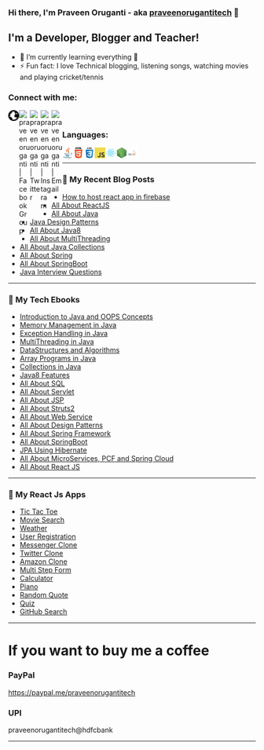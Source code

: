 
### Hi there, I'm Praveen Oruganti - aka [praveenorugantitech][website] 👋

## I'm a Developer, Blogger and Teacher!
- 🌱 I’m currently learning everything 🤣
- ⚡ Fun fact: I love Technical blogging, listening songs, watching movies and playing cricket/tennis

### Connect with me:

[<img align="left" alt="praveenorugantitech.blogspot.com" width="22px" src="https://raw.githubusercontent.com/iconic/open-iconic/master/svg/globe.svg" />][website]
[<img align="left" alt="praveenoruganti | Facebook Group" width="22px" src="https://cdn.jsdelivr.net/npm/simple-icons@v3/icons/facebook.svg" />][facebookgroup]
[<img align="left" alt="praveenoruganti | Twitter" width="22px" src="https://cdn.jsdelivr.net/npm/simple-icons@v3/icons/twitter.svg" />][twitter]
[<img align="left" alt="praveenoruganti | Instagram" width="22px" src="https://cdn.jsdelivr.net/npm/simple-icons@v3/icons/instagram.svg" />][instagram]
[<img align="left" alt="praveenoruganti | Email" width="22px" src="https://cdn.jsdelivr.net/npm/simple-icons@v3/icons/gmail.svg" />][email]

<br />

### Languages:

[<img align="left" alt="JAVA" width="22px" src="https://raw.githubusercontent.com/github/explore/80688e429a7d4ef2fca1e82350fe8e3517d3494d/topics/java/java.png" />][website]
[<img align="left" alt="HTML5" width="22px" src="https://raw.githubusercontent.com/github/explore/80688e429a7d4ef2fca1e82350fe8e3517d3494d/topics/html/html.png" />][website]
[<img align="left" alt="CSS3" width="22px" src="https://raw.githubusercontent.com/github/explore/80688e429a7d4ef2fca1e82350fe8e3517d3494d/topics/css/css.png" />][website]
[<img align="left" alt="JavaScript" width="22px" src="https://raw.githubusercontent.com/github/explore/80688e429a7d4ef2fca1e82350fe8e3517d3494d/topics/javascript/javascript.png" />][website]
[<img align="left" alt="React" width="22px" src="https://raw.githubusercontent.com/github/explore/80688e429a7d4ef2fca1e82350fe8e3517d3494d/topics/react/react.png" />][website]
[<img align="left" alt="Node.js" width="22px" src="https://raw.githubusercontent.com/github/explore/80688e429a7d4ef2fca1e82350fe8e3517d3494d/topics/nodejs/nodejs.png" />][website]
[<img align="left" alt="MySQL" width="22px" src="https://raw.githubusercontent.com/github/explore/80688e429a7d4ef2fca1e82350fe8e3517d3494d/topics/mysql/mysql.png" />][website]

<br />

---

### 📕 My Recent Blog Posts
<!-- BLOG-POST-LIST:START -->
- [How to host react app in firebase](https://praveenorugantitech.blogspot.com/2020/02/how-to-deploy-react-app-in-firebas.html)
- [All About ReactJS](https://praveenorugantitech.blogspot.com/search/label/React%20JS)
- [All About Java](https://praveenorugantitech.blogspot.com/search/label/Java)
- [Java Design Patterns](https://praveenorugantitech.blogspot.com/search/label/Design%20Patterns)
- [All About Java8](https://praveenorugantitech.blogspot.com/search/label/Java%208)
- [All About MultiThreading](https://praveenorugantitech.blogspot.com/search/label/Multithreading)
- [All About Java Collections](https://praveenorugantitech.blogspot.com/search/label/Collections)
- [All About Spring](https://praveenorugantitech.blogspot.com/search/label/Spring)
- [All About SpringBoot](https://praveenorugantitech.blogspot.com/search/label/Spring%20Boot)
- [Java Interview Questions](https://praveenorugantitech.blogspot.com/search/label/Interview%20Questions)
<!-- BLOG-POST-LIST:END -->

---

### 📕 My Tech Ebooks
- [Introduction to Java and OOPS Concepts](https://github.com/praveenoruganti/PraveenOruganti-Tech-Ebooks/blob/master/Praveen%20Oruganti_%20Java%20Introduction_OOPS%20Concepts.pdf)
- [Memory Management in Java](https://github.com/praveenoruganti/PraveenOruganti-Tech-Ebooks/blob/master/Praveen%20Oruganti_%20Java%20Memory%20Management.pdf)
- [Exception Handling in Java](https://github.com/praveenoruganti/PraveenOruganti-Tech-Ebooks/blob/master/Praveen%20Oruganti_Java%20Exception%20Handling.pdf)
- [MultiThreading in Java](https://github.com/praveenoruganti/PraveenOruganti-Tech-Ebooks/blob/master/Praveen%20Oruganti_Java%20MultiThreading.pdf)
- [DataStructures and Algorithms](https://github.com/praveenoruganti/PraveenOruganti-Tech-Ebooks/blob/master/Praveen%20Oruganti_DataStructures_Algorithms.pdf)
- [Array Programs in Java](https://github.com/praveenoruganti/PraveenOruganti-Tech-Ebooks/blob/master/Praveen%20Oruganti_Java%20Array%20Programs.pdf)
- [Collections in Java](https://github.com/praveenoruganti/PraveenOruganti-Tech-Ebooks/blob/master/Praveen%20Oruganti_Java%20Collections.pdf)
- [Java8 Features](https://github.com/praveenoruganti/PraveenOruganti-Tech-Ebooks/blob/master/Praveen%20Oruganti_Java8%20Features.pdf)
- [All About SQL](https://github.com/praveenoruganti/PraveenOruganti-Tech-Ebooks/blob/master/Praveen%20Oruganti_SQL.pdf)
- [All About Servlet](https://github.com/praveenoruganti/PraveenOruganti-Tech-Ebooks/blob/master/Praveen%20Oruganti_Servlet.pdf)
- [All About JSP](https://github.com/praveenoruganti/PraveenOruganti-Tech-Ebooks/blob/master/Praveen%20Oruganti_JSP.pdf)
- [All About Struts2](https://github.com/praveenoruganti/PraveenOruganti-Tech-Ebooks/blob/master/Praveen%20Oruganti_Struts2.pdf)
- [All About Web Service](https://github.com/praveenoruganti/PraveenOruganti-Tech-Ebooks/blob/master/Praveen%20Oruganti_Web%20Service.pdf)
- [All About Design Patterns](https://github.com/praveenoruganti/PraveenOruganti-Tech-Ebooks/blob/master/Praveen%20Oruganti_Design%20Patterns.pdf)
- [All About Spring Framework](https://github.com/praveenoruganti/PraveenOruganti-Tech-Ebooks/blob/master/Praveen%20Oruganti_Spring%20Framework.pdf)
- [All About SpringBoot](https://github.com/praveenoruganti/PraveenOruganti-Tech-Ebooks/blob/master/Praveen%20Oruganti_SpringBoot.pdf)
- [JPA Using Hibernate](https://github.com/praveenoruganti/PraveenOruganti-Tech-Ebooks/blob/master/Praveen%20Oruganti_JPAUsingHibernate.pdf)
- [All About MicroServices, PCF and Spring Cloud](https://github.com/praveenoruganti/PraveenOruganti-Tech-Ebooks/blob/master/Praveen%20Oruganti_MicroServices_PCF_Spring%20Cloud.pdf)
- [All About React JS](https://github.com/praveenoruganti/PraveenOruganti-Tech-Ebooks/blob/master/Praveen%20Oruganti_React%20JS.pdf)

---

### 📕 My React Js Apps
- [Tic Tac Toe](https://praveenoruganti.github.io/praveenoruganti-tic-tac-toe-app/)
- [Movie Search](https://praveenoruganti.github.io/praveenoruganti-movie-search-app/)
- [Weather](https://praveenoruganti.github.io/praveenoruganti-weather-app/)
- [User Registration](https://praveenoruganti-user-reg.firebaseapp.com/)
- [Messenger Clone](https://praveenoruganti-msg-clone.firebaseapp.com/)
- [Twitter Clone](https://praveenoruganti-twitter-clone.firebaseapp.com/)
- [Amazon Clone](https://praveenoruganti-amaz.firebaseapp.com/)
- [Multi Step Form](https://praveenoruganti.github.io/praveenoruganti-multi-step-form/)
- [Calculator](https://praveenoruganti.github.io/praveenoruganti-calculator-app/)
- [Piano](https://praveenoruganti.github.io/praveenoruganti-piano-app/)
- [Random Quote](https://praveenoruganti.github.io/praveenoruganti-random-quote-app/)
- [Quiz](https://praveenoruganti.github.io/praveenoruganti-quiz-app/)
- [GitHub Search](https://praveenoruganti.github.io/praveenoruganti-github-search/)


---
# If you want to buy me a coffee
### PayPal
https://paypal.me/praveenorugantitech
### UPI
praveenorugantitech@hdfcbank

---

[website]: https://praveenorugantitech.blogspot.com
[twitter]: https://mobile.twitter.com/praveenoruganti
[facebookgroup]: https://www.facebook.com/groups/268426377837151
[instagram]: https://instagram.com/praveenorugantitech
[email]: mailto:praveenorugantitech@gmail.com
